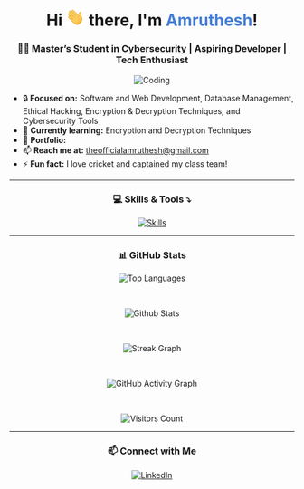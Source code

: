 <h1 align="center">Hi <img src="https://raw.githubusercontent.com/ABSphreak/ABSphreak/master/gifs/Hi.gif" width="33"> there, I'm <span style="color: #447ED5">Amruthesh</span>!</h1>

<h3 align="center">👨‍💻 Master’s Student in Cybersecurity | Aspiring Developer | Tech Enthusiast</h3>

<!-- Adding a line break to avoid overlap -->
<div align="center">
  <img alt="Coding" width="300" src="https://cdn.dribbble.com/users/2131993/screenshots/4948736/media/421d4ed2f3d23c73d64d20963f61f422.gif">
</div>

- 🔒 **Focused on:** Software and Web Development, Database Management, Ethical Hacking, Encryption & Decryption Techniques, and Cybersecurity Tools  
- 🌱 **Currently learning:** Encryption and Decryption Techniques  
- 📑 **Portfolio:**  
- 📫 **Reach me at:** theofficialamruthesh@gmail.com  
- ⚡ **Fun fact:** I love cricket and captained my class team!  

<hr/>

<h3 align="center">💻 Skills & Tools ⤵</h3>

<p align="center">
  <a href="https://skillicons.dev">
    <img
      src="https://skillicons.dev/icons?i=python,html,css,js,c,java,linux,bash,mysql,django,vscode,git&theme=dark"
      alt="Skills"
    />
  </a>
</p>

<hr/>

<h3 align="center">📊 GitHub Stats</h3>

<div align="center">
  <!-- Top Languages Card -->
  <p>
    <img src="https://github-readme-stats.vercel.app/api/top-langs/?username=Amruthesh21&theme=chartreuse-dark" alt="Top Languages" />
  </p>
  <br/>

  <!-- GitHub Stats Card -->
  <p>
    <img src="https://github-readme-stats.vercel.app/api?username=Amruthesh21&theme=react&hide_border=false&include_all_commits=true&count_private=true" alt="Github Stats" />
  </p>
  <br/>

  <!-- Streak Stats -->
  <p>
    <img src="https://github-readme-streak-stats.herokuapp.com/?user=Amruthesh21&theme=react&hide_border=false&include_all_commits=true&count_private=true" alt="Streak Graph" />
  </p>
  <br/>

  <!-- Activity Graph -->
  <p>
    <img src="https://github-readme-activity-graph.vercel.app/graph?username=Amruthesh21&theme=tokyo-night" alt="GitHub Activity Graph" />
  </p>
  <br/>

  <!-- Visitor Count -->
  <p>
    <img src="https://visitcount.itsvg.in/api?id=Amruthesh21&icon=0&color=1" alt="Visitors Count" />
  </p>
</div>

<hr/>

<h3 align="center">📫 Connect with Me</h3>
<p align="center">
  <a href="https://www.linkedin.com/in/rathnaputhra-amruthesh" target="blank">
    <img align="center" src="https://raw.githubusercontent.com/rahuldkjain/github-profile-readme-generator/master/src/images/icons/Social/linked-in-alt.svg" alt="LinkedIn" height="30" width="40" />
  </a>
</p>
